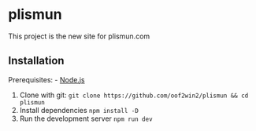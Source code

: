 # plismun

This project is the new site for plismun.com

## Installation

Prerequisites: - [Node.js](https://nodejs.org/en/)

1. Clone with git:
   `git clone https://github.com/oof2win2/plismun && cd plismun`
2. Install dependencies
   `npm install -D`
3. Run the development server
   `npm run dev`
